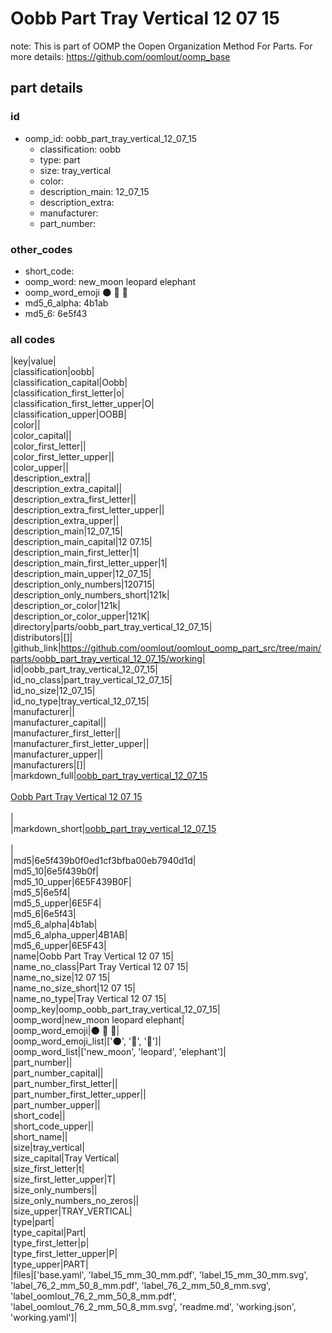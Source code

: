 # Oobb Part Tray Vertical 12 07 15  

note: This is part of OOMP the Oopen Organization Method For Parts. For more details: https://github.com/oomlout/oomp_base

##  part details





### id
* oomp_id: oobb_part_tray_vertical_12_07_15
  * classification: oobb
  * type: part
  * size: tray_vertical
  * color: 
  * description_main: 12_07_15
  * description_extra: 
  * manufacturer: 
  * part_number: 

### other_codes
* short_code: 
* oomp_word: new_moon leopard elephant
* oomp_word_emoji :new_moon: :leopard: :elephant:
* md5_6_alpha: 4b1ab
* md5_6: 6e5f43

### all codes 
|key|value|  
|classification|oobb|  
|classification_capital|Oobb|  
|classification_first_letter|o|  
|classification_first_letter_upper|O|  
|classification_upper|OOBB|  
|color||  
|color_capital||  
|color_first_letter||  
|color_first_letter_upper||  
|color_upper||  
|description_extra||  
|description_extra_capital||  
|description_extra_first_letter||  
|description_extra_first_letter_upper||  
|description_extra_upper||  
|description_main|12_07_15|  
|description_main_capital|12 07.15|  
|description_main_first_letter|1|  
|description_main_first_letter_upper|1|  
|description_main_upper|12_07_15|  
|description_only_numbers|120715|  
|description_only_numbers_short|121k|  
|description_or_color|121k|  
|description_or_color_upper|121K|  
|directory|parts/oobb_part_tray_vertical_12_07_15|  
|distributors|[]|  
|github_link|https://github.com/oomlout/oomlout_oomp_part_src/tree/main/parts/oobb_part_tray_vertical_12_07_15/working|  
|id|oobb_part_tray_vertical_12_07_15|  
|id_no_class|part_tray_vertical_12_07_15|  
|id_no_size|12_07_15|  
|id_no_type|tray_vertical_12_07_15|  
|manufacturer||  
|manufacturer_capital||  
|manufacturer_first_letter||  
|manufacturer_first_letter_upper||  
|manufacturer_upper||  
|manufacturers|[]|  
|markdown_full|[oobb_part_tray_vertical_12_07_15](https://github.com/oomlout/oomlout_oomp_part_src/tree/main/parts/oobb_part_tray_vertical_12_07_15/working)<br>[](https://github.com/oomlout/oomlout_oomp_part_src/tree/main/parts/oobb_part_tray_vertical_12_07_15/working)<br>[Oobb Part Tray Vertical 12 07 15](https://github.com/oomlout/oomlout_oomp_part_src/tree/main/parts/oobb_part_tray_vertical_12_07_15/working)<br><br>|  
|markdown_short|[oobb_part_tray_vertical_12_07_15](https://github.com/oomlout/oomlout_oomp_part_src/tree/main/parts/oobb_part_tray_vertical_12_07_15/working)<br><br>|  
|md5|6e5f439b0f0ed1cf3bfba00eb7940d1d|  
|md5_10|6e5f439b0f|  
|md5_10_upper|6E5F439B0F|  
|md5_5|6e5f4|  
|md5_5_upper|6E5F4|  
|md5_6|6e5f43|  
|md5_6_alpha|4b1ab|  
|md5_6_alpha_upper|4B1AB|  
|md5_6_upper|6E5F43|  
|name|Oobb Part Tray Vertical 12 07 15|  
|name_no_class|Part Tray Vertical 12 07 15|  
|name_no_size|12 07 15|  
|name_no_size_short|12 07 15|  
|name_no_type|Tray Vertical 12 07 15|  
|oomp_key|oomp_oobb_part_tray_vertical_12_07_15|  
|oomp_word|new_moon leopard elephant|  
|oomp_word_emoji|:new_moon: :leopard: :elephant:|  
|oomp_word_emoji_list|[':new_moon:', ':leopard:', ':elephant:']|  
|oomp_word_list|['new_moon', 'leopard', 'elephant']|  
|part_number||  
|part_number_capital||  
|part_number_first_letter||  
|part_number_first_letter_upper||  
|part_number_upper||  
|short_code||  
|short_code_upper||  
|short_name||  
|size|tray_vertical|  
|size_capital|Tray Vertical|  
|size_first_letter|t|  
|size_first_letter_upper|T|  
|size_only_numbers||  
|size_only_numbers_no_zeros||  
|size_upper|TRAY_VERTICAL|  
|type|part|  
|type_capital|Part|  
|type_first_letter|p|  
|type_first_letter_upper|P|  
|type_upper|PART|  
|files|['base.yaml', 'label_15_mm_30_mm.pdf', 'label_15_mm_30_mm.svg', 'label_76_2_mm_50_8_mm.pdf', 'label_76_2_mm_50_8_mm.svg', 'label_oomlout_76_2_mm_50_8_mm.pdf', 'label_oomlout_76_2_mm_50_8_mm.svg', 'readme.md', 'working.json', 'working.yaml']|  
